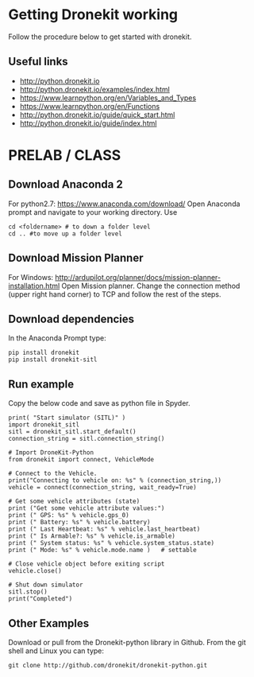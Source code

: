# Getting Dronekit working

Follow the procedure below to get started with dronekit.

## Useful links

* http://python.dronekit.io
* http://python.dronekit.io/examples/index.html
* https://www.learnpython.org/en/Variables_and_Types
* https://www.learnpython.org/en/Functions
* http://python.dronekit.io/guide/quick_start.html
* http://python.dronekit.io/guide/index.html

# PRELAB / CLASS

## Download Anaconda 2
For python2.7: https://www.anaconda.com/download/
Open Anaconda prompt and navigate to your working directory. Use

    cd <foldername> # to down a folder level 
    cd .. #to move up a folder level
    
## Download Mission Planner

For Windows: http://ardupilot.org/planner/docs/mission-planner-installation.html
Open Mission planner.
Change the connection method (upper right hand corner) to TCP and follow the rest of the steps.

## Download dependencies
In the Anaconda Prompt type:
    
    pip install dronekit
    pip install dronekit-sitl
    
## Run example 
Copy the below code and save as python file in Spyder. 

    print( "Start simulator (SITL)" )
    import dronekit_sitl
    sitl = dronekit_sitl.start_default()
    connection_string = sitl.connection_string()

    # Import DroneKit-Python
    from dronekit import connect, VehicleMode

    # Connect to the Vehicle.
    print("Connecting to vehicle on: %s" % (connection_string,))
    vehicle = connect(connection_string, wait_ready=True)

    # Get some vehicle attributes (state)
    print ("Get some vehicle attribute values:")
    print (" GPS: %s" % vehicle.gps_0)
    print (" Battery: %s" % vehicle.battery)
    print (" Last Heartbeat: %s" % vehicle.last_heartbeat)
    print (" Is Armable?: %s" % vehicle.is_armable)
    print (" System status: %s" % vehicle.system_status.state)
    print (" Mode: %s" % vehicle.mode.name )   # settable

    # Close vehicle object before exiting script
    vehicle.close()

    # Shut down simulator
    sitl.stop()
    print("Completed")

## Other Examples

Download or pull from the Dronekit-python library in Github. From the git shell and Linux you can type:

    git clone http://github.com/dronekit/dronekit-python.git
